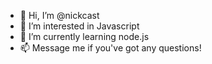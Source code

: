- 👋 Hi, I’m @nickcast
- 👀 I’m interested in Javascript
- 🌱 I’m currently learning node.js
- 📫 Message me if you've got any questions!

<!---
nickcast/nickcast is a ✨ special ✨ repository because its `README.md` (this file) appears on your GitHub profile.
You can click the Preview link to take a look at your changes.
--->
